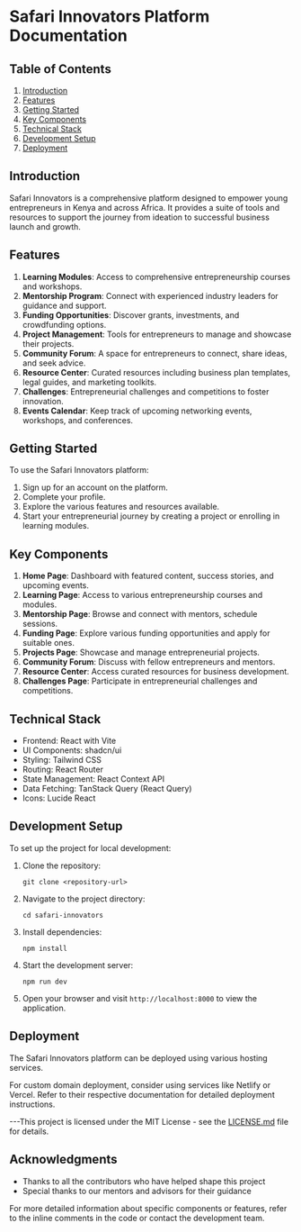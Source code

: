 # Safari Innovators Platform Documentation

## Table of Contents
1. [Introduction](#introduction)
2. [Features](#features)
3. [Getting Started](#getting-started)
4. [Key Components](#key-components)
5. [Technical Stack](#technical-stack)
6. [Development Setup](#development-setup)
7. [Deployment](#deployment)

## Introduction

Safari Innovators is a comprehensive platform designed to empower young entrepreneurs in Kenya and across Africa. It provides a suite of tools and resources to support the journey from ideation to successful business launch and growth.

## Features

1. **Learning Modules**: Access to comprehensive entrepreneurship courses and workshops.
2. **Mentorship Program**: Connect with experienced industry leaders for guidance and support.
3. **Funding Opportunities**: Discover grants, investments, and crowdfunding options.
4. **Project Management**: Tools for entrepreneurs to manage and showcase their projects.
5. **Community Forum**: A space for entrepreneurs to connect, share ideas, and seek advice.
6. **Resource Center**: Curated resources including business plan templates, legal guides, and marketing toolkits.
7. **Challenges**: Entrepreneurial challenges and competitions to foster innovation.
8. **Events Calendar**: Keep track of upcoming networking events, workshops, and conferences.

## Getting Started

To use the Safari Innovators platform:

1. Sign up for an account on the platform.
2. Complete your profile.
3. Explore the various features and resources available.
4. Start your entrepreneurial journey by creating a project or enrolling in learning modules.



## Key Components

1. **Home Page**: Dashboard with featured content, success stories, and upcoming events.
2. **Learning Page**: Access to various entrepreneurship courses and modules.
3. **Mentorship Page**: Browse and connect with mentors, schedule sessions.
4. **Funding Page**: Explore various funding opportunities and apply for suitable ones.
5. **Projects Page**: Showcase and manage entrepreneurial projects.
6. **Community Forum**: Discuss with fellow entrepreneurs and mentors.
7. **Resource Center**: Access curated resources for business development.
8. **Challenges Page**: Participate in entrepreneurial challenges and competitions.

## Technical Stack

- Frontend: React with Vite
- UI Components: shadcn/ui
- Styling: Tailwind CSS
- Routing: React Router
- State Management: React Context API
- Data Fetching: TanStack Query (React Query)
- Icons: Lucide React


## Development Setup

To set up the project for local development:

1. Clone the repository:
   ```
   git clone <repository-url>
   ```

2. Navigate to the project directory:
   ```
   cd safari-innovators
   ```

3. Install dependencies:
   ```
   npm install
   ```

4. Start the development server:
   ```
   npm run dev
   ```

5. Open your browser and visit `http://localhost:8000` to view the application.

## Deployment

The Safari Innovators platform can be deployed using various hosting services.



For custom domain deployment, consider using services like Netlify or Vercel. Refer to their respective documentation for detailed deployment instructions.

---This project is licensed under the MIT License - see the [LICENSE.md](LICENSE.md) file for details.


## Acknowledgments

- Thanks to all the contributors who have helped shape this project
- Special thanks to our mentors and advisors for their guidance

For more detailed information about specific components or features, refer to the inline comments in the code or contact the development team.
